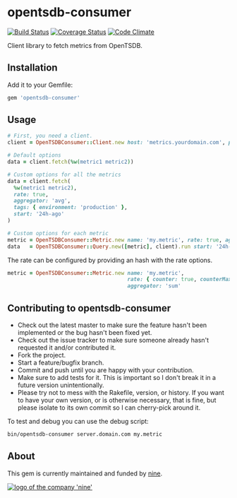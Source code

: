 opentsdb-consumer
=================

[![Build Status](https://travis-ci.org/ninech/opentsdb-consumer.svg)](https://travis-ci.org/ninech/opentsdb-consumer)
[![Coverage Status](https://coveralls.io/repos/ninech/opentsdb-consumer/badge.svg?branch=master&service=github)](https://coveralls.io/github/ninech/opentsdb-consumer?branch=master)
[![Code Climate](https://codeclimate.com/github/ninech/opentsdb-consumer/badges/gpa.svg)](https://codeclimate.com/github/ninech/opentsdb-consumer)

Client library to fetch metrics from OpenTSDB.

## Installation

Add it to your Gemfile:

```ruby
gem 'opentsdb-consumer'
```

## Usage

```ruby
# First, you need a client.
client = OpenTSDBConsumer::Client.new host: 'metrics.yourdomain.com', port: 4242

# Default options
data = client.fetch(%w(metric1 metric2))

# Custom options for all the metrics
data = client.fetch(
  %w(metric1 metric2),
  rate: true,
  aggregator: 'avg',
  tags: { environment: 'production' },
  start: '24h-ago'
)

# Custom options for each metric
metric = OpenTSDBConsumer::Metric.new name: 'my.metric', rate: true, aggregator: 'avg', tags: { environment: 'production' }
data   = OpenTSDBConsumer::Query.new([metric], client).run start: '24h-ago'
```

The rate can be configured by providing an hash with the rate options.
```ruby
metric = OpenTSDBConsumer::Metric.new name: 'my.metric',
                                      rate: { counter: true, counterMax: 65535, resetValue: 2000 },
                                      aggregator: 'sum'
```

## Contributing to opentsdb-consumer

* Check out the latest master to make sure the feature hasn't been implemented or the bug hasn't been fixed yet.
* Check out the issue tracker to make sure someone already hasn't requested it and/or contributed it.
* Fork the project.
* Start a feature/bugfix branch.
* Commit and push until you are happy with your contribution.
* Make sure to add tests for it. This is important so I don't break it in a future version unintentionally.
* Please try not to mess with the Rakefile, version, or history. If you want to have your own version, or is otherwise necessary, that is fine, but please isolate to its own commit so I can cherry-pick around it.

To test and debug you can use the debug script:

```sh
bin/opentsdb-consumer server.domain.com my.metric
```

## About

This gem is currently maintained and funded by [nine](https://nine.ch).

[![logo of the company 'nine'](https://logo.apps.at-nine.ch/Dmqied_eSaoBMQwk3vVgn4UIgDo=/trim/500x0/logo_claim.png)](https://www.nine.ch)
